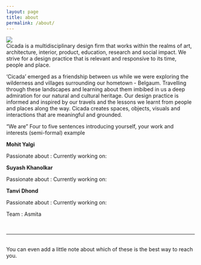 ```yaml
---
layout: page
title: about
permalink: /about/
---
```


<img class="col one right" src="/img/prof_pic.jpg">

<br/>
Cicada is a multidisciplinary design firm that works within the realms of art, architecture, interior, product, education, research and social impact. We strive for a design practice that is relevant and responsive to its time, people and place. 

‘Cicada’ emerged as a friendship between us while we were exploring the wilderness and villages surrounding our hometown - Belgaum. Travelling through these landscapes and learning about them imbibed in us a deep admiration for our natural and cultural heritage. Our design practice is informed and inspired by our travels and the lessons we learnt from people and places along the way. Cicada creates spaces, objects, visuals and interactions that are meaningful and grounded. 

“We are”
Four to five sentences introducing yourself, your work and interests (semi-formal) example 

<bold>**Mohit Yalgi**</bold>

Passionate about : 
Currently working on: 

**Suyash Khanolkar**

Passionate about : 
Currently working on:

**Tanvi Dhond**

Passionate about : 
Currently working on:

Team :
Asmita 
 


<br/>
<hr/>
<br/>
<span class="contacticon center">
	<a href="mailto:you@example.com"><i class="fa fa-envelope-square"></i></a>
	<a href="https://github.com" target="_blank"><i class="fa fa-github-square"></i></a>
	<a href="https://www.linkedin.com" target="_blank"><i class="fa fa-linkedin-square"></i></a>
	<a href="http://tumblr.com" target="_blank"><i class="fa fa-tumblr-square"></i></a>
	<a href="https://twitter.com" target="_blank"><i class="fa fa-twitter-square"></i></a>
</span>

<div class="col three caption">
	You can even add a little note about which of these is the best way to reach you.
</div>


